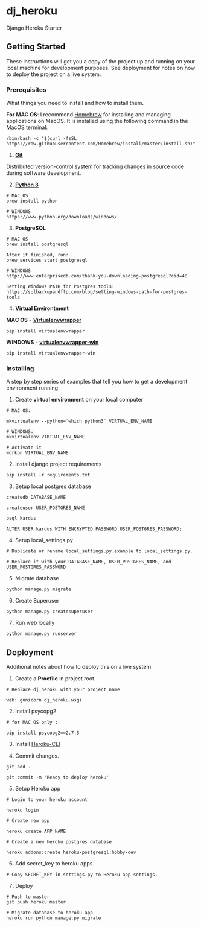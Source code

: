# dj_heroku

Django Heroku Starter

## Getting Started

These instructions will get you a copy of the project up and running on your local machine for development purposes. See deployment for notes on how to deploy the project on a live system.

### Prerequisites

What things you need to install and how to install them.

**For MAC OS**: I recommend [Homebrew](https://brew.sh/) for installing and managing applications on MacOS. It is installed using the following command in the MacOS terminal:

```
/bin/bash -c "$(curl -fsSL https://raw.githubusercontent.com/Homebrew/install/master/install.sh)"
```

1. **[Git](https://git-scm.com/downloads)**

Distributed version-control system for tracking changes in source code during software development.

2.  **[Python 3](https://www.python.org/downloads/)**
```
# MAC OS
brew install python

# WINDOWS
https://www.python.org/downloads/windows/
```

3. **PostgreSQL**
```
# MAC OS
brew install postgresql

After it finished, run:
brew services start postgresql

# WINDOWS
http://www.enterprisedb.com/thank-you-downloading-postgresql?cid=48

Setting Windows PATH for Postgres tools:
https://sqlbackupandftp.com/blog/setting-windows-path-for-postgres-tools

```

4. **Virtual Environtment**
   
**MAC OS** - **[Virtualenvwrapper](https://virtualenvwrapper.readthedocs.io/en/latest/install.html)**
```
pip install virtualenvwrapper
```

**WINDOWS** - **[virtualenvwrapper-win](https://pypi.org/project/virtualenvwrapper-win/)**
```
pip install virtualenvwrapper-win
```

### Installing

A step by step series of examples that tell you how to get a development environment running

1. Create **virtual environment** on your local computer
```
# MAC OS:

mkvirtualenv --python=`which python3` VIRTUAL_ENV_NAME

# WINDOWS: 
mkvirtualenv VIRTUAL_ENV_NAME

# Activate it
workon VIRTUAL_ENV_NAME
```

2. Install django project requirements
```
pip install -r requirements.txt
```

3. Setup local postgres database
```
createdb DATABASE_NAME

createuser USER_POSTGRES_NAME

psql kardus

ALTER USER kardus WITH ENCRYPTED PASSWORD USER_POSTGRES_PASSWORD;
```

4. Setup local_settings.py
```
# Duplicate or rename local_settings.py.example to local_settings.py.

# Replace it with your DATABASE_NAME, USER_POSTGRES_NAME, and USER_POSTGRES_PASSWORD
```

5. Migrate database
```
python manage.py migrate
```

6. Create Superuser
```
python manage.py createsuperuser
```

7. Run web locally
```
python manage.py runserver
```

## Deployment

Additional notes about how to deploy this on a live system.

1. Create a **Procfile** in project root.
```
# Replace dj_heroku with your project name

web: gunicorn dj_heroku.wsgi
```

2. Install psycopg2
```
# for MAC OS only :

pip install psycopg2==2.7.5
```

3. Install [Heroku-CLI](https://devcenter.heroku.com/articles/heroku-cli)

4. Commit changes.
```
git add .

git commit -m 'Ready to deploy heroku'
```

5. Setup Heroku app
```
# Login to your heroku account

heroku login

# Create new app

heroku create APP_NAME

# Create a new heroku postgres database

heroku addons:create heroku-postgresql:hobby-dev
```

6. Add secret_key to heroku apps

```
# Copy SECRET_KEY in settings.py to Heroku app settings.
```

7. Deploy
```
# Push to master
git push heroku master

# Migrate database to heroku app
heroku run python manage.py migrate
```
